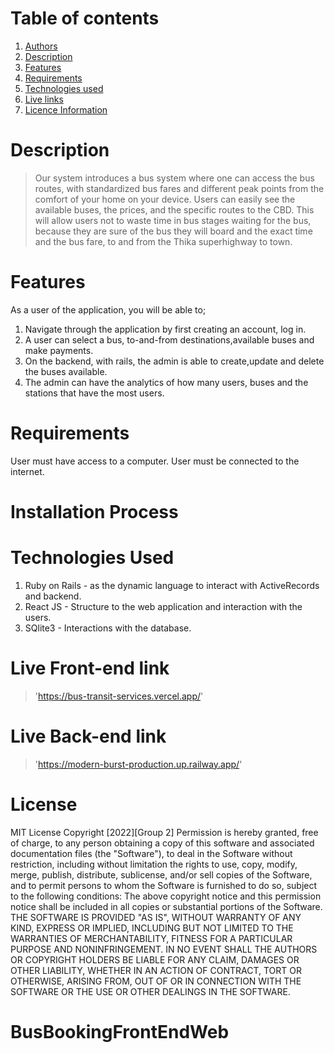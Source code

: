 

# Table of contents
1. [Authors](#contributers)
2. [Description](#Description)
3. [Features](Features)
4. [Requirements](#Requirements)
5. [Technologies used](#Technologies)
6. [Live links](#Links)
7. [Licence Information](#License)
# Description
>  Our system introduces a bus system where one can access the bus routes, with standardized bus fares and different peak points from the comfort of  your home on your device.  Users can easily see the available buses, the prices, and the specific routes to the CBD.
 This will allow users not to waste time in bus stages waiting for the bus, because they are sure of the bus they will board and the exact time and the bus fare, to and from the Thika superhighway to town.

# Features
As a user of the application, you will be able to;
1. Navigate through the application by first creating an account, log in.
2. A user can select a bus, to-and-from destinations,available buses and make payments.
3. On the backend, with rails, the admin is able to create,update and delete the buses available.
4. The admin can have the analytics of how many users, buses and the stations that have the most users.
# Requirements
User must have access to a computer.
User must be connected to the internet.
# Installation Process

# Technologies Used
1. Ruby on Rails - as the dynamic language to interact with ActiveRecords and backend.
2. React JS - Structure to the web application and interaction with the users.
3. SQlite3 - Interactions with the database.
# Live Front-end link
> 'https://bus-transit-services.vercel.app/'
# Live Back-end link
> 'https://modern-burst-production.up.railway.app/'

# License
MIT License
Copyright [2022][Group 2]
Permission is hereby granted, free of charge, to any person obtaining a copy of this software and associated documentation files (the "Software"), to deal in the Software without restriction, including without limitation the rights to use, copy, modify, merge, publish, distribute, sublicense, and/or sell copies of the Software, and to permit persons to whom the Software is furnished to do so, subject to the following conditions:
The above copyright notice and this permission notice shall be included in all copies or substantial portions of the Software.
THE SOFTWARE IS PROVIDED "AS IS", WITHOUT WARRANTY OF ANY KIND, EXPRESS OR IMPLIED, INCLUDING BUT NOT LIMITED TO THE WARRANTIES OF MERCHANTABILITY, FITNESS FOR A PARTICULAR PURPOSE AND NONINFRINGEMENT. IN NO EVENT SHALL THE AUTHORS OR COPYRIGHT HOLDERS BE LIABLE FOR ANY CLAIM, DAMAGES OR OTHER LIABILITY, WHETHER IN AN ACTION OF CONTRACT, TORT OR OTHERWISE, ARISING FROM, OUT OF OR IN CONNECTION WITH THE SOFTWARE OR THE USE OR OTHER DEALINGS IN THE SOFTWARE.
# BusBookingFrontEndWeb
